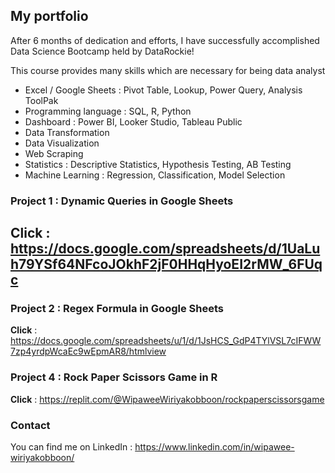 ## My portfolio

After 6 months of dedication and efforts, I have successfully accomplished Data Science Bootcamp held by DataRockie!

This course provides many skills which are necessary for being data analyst
- Excel / Google Sheets : Pivot Table, Lookup, Power Query, Analysis ToolPak
- Programming language : SQL, R, Python
- Dashboard : Power BI, Looker Studio, Tableau Public
- Data Transformation
- Data Visualization
- Web Scraping
- Statistics : Descriptive Statistics, Hypothesis Testing, AB Testing
- Machine Learning : Regression, Classification, Model Selection

### Project 1 : Dynamic Queries in Google Sheets
**Click** : https://docs.google.com/spreadsheets/d/1UaLuh79YSf64NFcoJOkhF2jF0HHqHyoEI2rMW_6FUqc
- 

### Project 2 : Regex Formula in Google Sheets
**Click**  : https://docs.google.com/spreadsheets/u/1/d/1JsHCS_GdP4TYlVSL7cIFWW7zp4yrdpWcaEc9wEpmAR8/htmlview


### Project 4 : Rock Paper Scissors Game in R
**Click**  : https://replit.com/@WipaweeWiriyakobboon/rockpaperscissorsgame


### Contact
You can find me on LinkedIn : https://www.linkedin.com/in/wipawee-wiriyakobboon/
